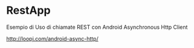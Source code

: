# RestApp
Esempio di Uso di chiamate REST con Android Asynchronous Http Client

http://loopj.com/android-async-http/
